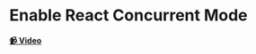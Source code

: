 # Enable React Concurrent Mode

**[📹 Video](https://egghead.io/lessons/react-enable-react-concurrent-mode)**
